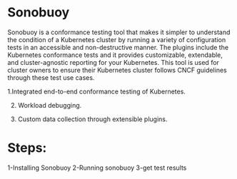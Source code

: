 # Sonobuoy

Sonobuoy is a conformance testing tool that makes it simpler to understand the condition of a Kubernetes cluster by running a variety of configuration tests in an accessible and non-destructive manner. The plugins include the Kubernetes conformance tests and it provides customizable, extendable, and cluster-agnostic reporting for your Kubernetes.
This tool is used for cluster owners to ensure their Kubernetes cluster follows CNCF guidelines through these test use cases.

  1.Integrated end-to-end conformance testing of Kubernetes.

 2. Workload debugging.

 3. Custom data collection through extensible plugins.


# Steps:

 1-Installing Sonobuoy
 2-Running sonobuoy
 3-get test results

